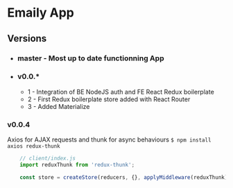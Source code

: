 # Emaily App


## Versions
* ### master - Most up to date functionning App
* ### v0.0.\*
	* 1 - Integration of BE NodeJS auth and FE React Redux boilerplate
	* 2 - First Redux boilerplate store added with React Router
	* 3 - Added Materialize

### v0.0.4

Axios for AJAX requests and thunk for async behaviours
`$ npm install axios redux-thunk`

```javascript
	// client/index.js
	import reduxThunk from 'redux-thunk';

	const store = createStore(reducers, {}, applyMiddleware(reduxThunk));

```